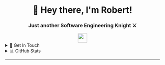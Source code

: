 <div align="center">
  <h1 align="center">👋 Hey there, I'm Robert! </h1>
  <h3 align="center">Just another Software Engineering Knight ⚔️</h3>
  <img src="https://media.giphy.com/media/WUlplcMpOCEmTGBtBW/giphy.gif" width="30">
</div>

<details>
  <summary>🔗 Get In Touch</summary>
  <div align="center">
    <samp>
      <h2 align="center">Let's Connect! 🌐</h2>
      <p align="center">
        <br/>
        <a href="https://steamcommunity.com/id/addons01/" target="blank"><img align="center"
           src="https://img.shields.io/badge/Steam-000000?style=for-the-badge&logo=steam&logoColor=white"
           alt=addons01" height="30"/></a>
        <a href="https://discord.gg/j85GD8Vf" target="blank"><img align="center"
           src="https://img.shields.io/badge/Discord-7289DA?style=for-the-badge&logo=discord&logoColor=white"
           alt="addons01" height="30"/></a>
        <a href="mailto:fesko.robert@gmail.com" target="blank"><img align="center"
           src="https://img.shields.io/badge/gmail-EA4335.svg?style=for-the-badge&logo=gmail&logoColor=white"
           alt="azzar" height="30"/></a>
      </p>
    </samp>
  </div>
</details>

<details>
  <summary>📊 GitHub Stats</summary>
  <div align="center">
    <br>
    <a href="https://github.com/robertfeo">
      <img width="49.5%" src="https://github-readme-stats.vercel.app/api?username=robertfeo&show_icons=true&theme=gruvbox&hide_border=true" />
      <img width="49.5%" src="https://github-readme-streak-stats.herokuapp.com/?user=robertfeo&theme=gruvbox&hide_border=true" />
    </a>
  </div>
</details>

---
